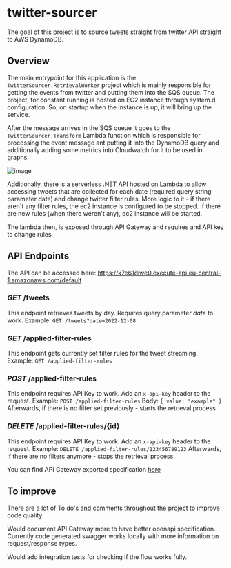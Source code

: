 # twitter-sourcer
The goal of this project is to source tweets straight from twitter API straight to AWS DynamoDB.

## Overview

The main entrypoint for this application is the ```TwitterSourcer.RetrievalWorker``` project which is mainly responsible for getting the events from twitter and putting them into the SQS queue. The project, for constant running is hosted on EC2 instance through system.d configuration. So, on startup when the instance is up, it will bring up the service.

After the message arrives in the SQS queue it goes to the ```TwitterSourcer.Transform``` Lambda function which is responsible for processing the event message ant putting it into the DynamoDB query and additionally adding some metrics into Cloudwatch for it to be used in graphs.

![image](https://user-images.githubusercontent.com/10450448/206407960-389413c9-ad5b-4ed5-994b-ee23dee4f220.png)

Additionally, there is a serverless .NET API hosted on Lambda to allow accessing tweets that are collected for each date (required query string parameter date) and change twitter filter rules. More logic to it - if there aren't any filter rules, the ec2 instance is configured to be stopped. If there are new rules (when there weren't any), ec2 instance will be started.

The lambda then, is exposed through API Gateway and requires and API key to change rules.

## API Endpoints

The API can be accessed here: https://k7e61diwe0.execute-api.eu-central-1.amazonaws.com/default

### _GET_ /tweets
This endpoint retrieves tweets by day. Requires query parameter _date_ to work.
Example: ```GET /tweets?date=2022-12-08```

### _GET_ /applied-filter-rules
This endpoint gets currently set filter rules for the tweet streaming.
Example: ```GET /applied-filter-rules```

### _POST_ /applied-filter-rules
This endpoint requires API Key to work. Add an ```x-api-key``` header to the request.
Example: ```POST /applied-filter-rules```
Body: ```{ value: "example" }```
Afterwards, if there is no filter set previously - starts the retrieval process

### _DELETE_ /applied-filter-rules/{id}
This endpoint requires API Key to work. Add an ```x-api-key``` header to the request.
Example: ```DELETE /applied-filter-rules/123456789123```
Afterwards, if there are no filters anymore - stops the retrieval process

You can find API Gateway exported specification [here](https://github.com/gytis-valukonis/twitter-sourcer/blob/main/docs/openapi.yaml)

## To improve

There are a lot of To do's and comments throughout the project to improve code quality.

Would document API Gateway more to have better openapi specification. Currently code generated swagger works locally with more information on request/response types.

Would add integration tests for checking if the flow works fully.
